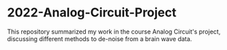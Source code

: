 # 2022-Analog-Circuit-Project
This repository summarized my work in the course Analog Circuit's project, discussing different methods to de-noise from a brain wave data.
